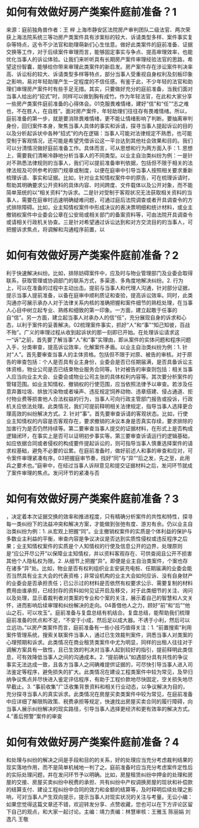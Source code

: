 # 如何有效做好房产类案件庭前准备？1

来源：庭前独角兽作者：王 梓 上海市静安区法院房产审判团队二级法官、两次荣获上海法院系统三等功房产类案件具有涉案标的较大、诉请类型多样、案件事实复杂等特点，这令不少法官和助理萌新们心生怯意。做好此类案件的庭前准备、证据交换等工作，对于后续案件审理而言，能够固定事实与争点、提高审理效率，也能优化当事人的诉讼体验。让我们来听听具有长期房产案件审理经验法官的思路，希望这份智囊，能够给你带来审理此类案件的新启发。房产案件存在涉讼案件判决率高、诉讼标的较大、诉请类型多样等特点，部分当事人受重视自身权利及刻板印象之影响，易对年轻助理产生一定程度的不信任感。有鉴于此，不少年轻的法官和助理们审理房产案件时有些手足无措。其实，只要做好充分的庭前准备，当我们面对当事人给出的“招式”时，同样可以做到胸有成竹。作为年轻法官，在此和大家分享一些房产类案件庭前准备的心得体会。01克服畏难情绪，建好“信”和“任”“志之难也，不在胜人，在自胜”。面对房产案件，年轻助理们往往存有畏难情绪。所以，庭前准备的第一步，就是要消除畏难情绪，更不能让情绪影响了判断。要抽离审判身份，回归案件本身，聚焦当事人具体的事实和诉请，探寻当事人提起诉讼的目的以及分析起诉状中各种“招式”的内在逻辑：当事人可能对法律规定不熟悉，也可能受制于客观情况，还可能是希望凭借诉讼这一平台达到其他社会效果和目的。我们可以分清情况做好庭前准备工作。具体而言，可从思想和行为两方面入手：1. 思想上，需要我们清晰冷静地分析当事人的不同类型。以业主自治类纠纷为例：一是针对不熟悉法律规则的当事人，我们可以提前准备审判依据，包括但不限于相关的法律法规及可供参考的部门规章或制度，以便在庭审中引导当事人按照相关要求重新梳理诉请、事实和证据。比如，针对业主知情权案件中的原告，可在梳理诉请时，帮助其明确要求公开资料的具体内容、时间跨度、文件载体以及公开对象，而不能简单笼统的以“相关资料”为诉求。二是针对受制于客观状况无法获取相关资料的当事人，需要在庭审时迅速明确疑难问题，可通过庭后法院调查或者开具调查令的方式排除障碍。比如，业主知情权案件中形成决议的表决票明细和统计材料，或业主撤销权案件中业委会公章在公安局或相关部门的备案资料等，可由法院开具调查令或请相关行政机关协查。三是针对希望通过诉讼达到和对方交流目的的当事人，可把握诉求焦点，将调解和沟通程序前置，以

# 如何有效做好房产类案件庭前准备？2

利于快速解决纠纷。比如，排除妨碍案件中，应及时与物业管理部门及业委会取得联系，获取管理或协调部门的联系方式，多渠道、多角度地解决纠纷。2. 行为上，可以在准备的过程中主动出击。提前与当事人和代理人沟通，针对部分证据，提示当事人提前准备，以备在庭审中顺利质证和查验，提高诉讼效率。同时，此类沟通亦可展示承办人对于法律关系内核的准确把握和案件细节的熟稔处理，在当事人心目中树立起专业、熟练和细致的第一印象。一方面，建立起敢于任事的自“信”。另一方面，建立起当事人对承办人的信“任”，充分展现自身的诉求和心态，以利于案件的妥善解决。02梳理案件事实，抓好“人”和“事”“知己知彼，百战不殆”。广义的审理过程从收到起诉状的那一刻即已开始。在处理诉讼请求这一“诉”之前，首先要了解当事“人”和“事”实理由，即从案件的实体问题和程序问题入手，分类审查，提高诉讼效率，化解案件矛盾。以业主自治类纠纷为例：1. 针对“人”。首先要审查当事人的主体资格。包括但不限于对原、被告的审核。对于原告的审查包括：个人是否具有业主身份，业委会是否已任期届满，是否具备诉讼主体资格，物业公司是否已结束物业服务合同等。针对被告的审查则包括：相关当事人应当向业主大会、业委会或物业公司主张的具体权利内容等。其次要分析案件的管辖范围。如业主知情权、撤销权的行使范围，应当依照法律予以审查。若涉及任意弃置垃圾、排放污染物或者噪声、违反规定饲养动物、违章搭建、侵占通道、拒付物业费等损害他人合法权益的行为，当事人可向行政主管部门报告或投诉，行政机关应依法处理。此类情况，我们可提前释明相关法律规定，指导当事人选择更合理高效的纠纷解决方式。2. 针对“事”。首先要审查诉请的客观状态。比如，行使业主知情权的内容是否客观存在，要求撤销的决议本身是否真实存续，要求排除的加害行为是否仍然持续等。第二要审查当事人提交的证据材料，在形式上是否构成逻辑闭环，在事实上是否可以证明初步事实等。第三要审查诉请运行的逻辑基础，如应依据合同或者侵权的构成要件提起诉讼的，则可指导当事人慎重选择案件的请求权基础，避免不必要的讼累。在庭前准备时，做好前述人和事的审查和应对，可令案件审理紧凑有序。03把握庭审节奏，找好“同”与“异”“后之发，先之至，此用兵之要术也。”庭审中，在经过当事人诉辩意见和提交证据材料之后，发问环节就成了案件审理的焦点。发问环节的紧凑与否

# 如何有效做好房产类案件庭前准备？3

，决定着本次证据交换的效率和推进程度，只有精确分析案件的共性和特性，探寻每一类纠纷下的法益冲突和解决方案，才能做到张弛有度、游刃有余。仍以业主自治类纠纷为例：1. 从宏观上把握“同”。业主撤销权案件的实质是个体利益的保护与多数业主利益的平衡，审查内容是争议决议是否达到实质性侵权或违反程序之后果；业主知情权案件的实质是个人知情权的行使及信息公开的边界，处理原则是“应公开尽公开”以保障业主知情权，并以资料客观存在、可供查阅且公开不损害其他个人隐私权为限。2. 从细节上把握“异”。即便是业主自治类案件，个案也存在诸多“异”处。比如，物业是否有权利组织业主安装充电桩、任期届满的业委会能否当然具有业主大会的代表资格；非常设机构的业主大会如何应诉、没有自身财产的业委会是否承担责任；已公示过的材料是否依然有权要求公示、需要复制的材料费用由谁承担，已经封存的资料如何见证开启及移交，对于此类细节的关注、询问以及处理，显示着裁判者对类案的专业和个案的关注，展示着自己的智慧和人文关怀，进而影响后续审理和纠纷解决的走向。04善借他人之力，顾好“前”和“后”“他山之石，可以攻玉”。庭前准备与复盘总结有机结合。复盘总结，能帮助我们梳理庭前准备的优点和不足，“不安于小成，然后足以成大器。不诱于小利，然后可以立远功。”以房产类案件而言，庭前准备有一些小技巧值得关注：1. “前置搜索”利用案件管理系统，搜索关联案件当事人，通过已生效裁判案件，洞悉当事人对类案的心理预期和诉求。此类情况在商业租赁类案件中尤为明显，同样的出租人往往对于调解方案具有一致性，且已生效的判决对当事人起到较好的指引，提前释明此类信息，可有效降低当事人之间的沟通成本。2. “提前确认”如遇部分具有共性的争议事实无法达成一致，且各方当事人之间确难提供证据的，可尽快引导当事人进入司法鉴定等程序，避免损失的扩大。此类情况在建设工程类案件中较为常见，及早归纳争议焦点并尽快进入鉴定评估程序，有助于工程价款地尽快固定，空关损失地尽早截止。3. “事前收集”广泛收集背景资料和相关行业动态，以争议解决为目的，充分探寻当事人的真实诉求。此类情况在房屋买卖类案件中较为常见，在庭前准备中应详细了解限购政策、税费承担等规定，快速找出房屋买卖合同的履行障碍，向当事人展示纠纷解决的现实路径，引导当事人选择更经济和更有效率的解决方式。4.“善后预警”案件的审查

# 如何有效做好房产类案件庭前准备？4

和处理与纠纷的解决之间是手段和目的的关系，好的处理应当充分考虑裁判结果的现实落地作用，而不是简单机械地一判了之。庭前准备时应当充分考虑案件定性后的实际处理问题，并在发问环节予以明确。比如，房屋租赁纠纷中押金的处理和房屋的交接、房屋买卖纠纷中税费的承担、共有纠纷中产权调换房屋的现状和补偿款的结算支付、建设工程纠纷中合同的效力和金额的结算等，及时释明后续处理之影响，可对当事人产生双向提示，提示当事人对现实状况的关注与考量。无讼小编：如果您觉得这篇文章还不错，欢迎转发分享、点赞收藏，您也可以在下方评论区留下自己的观点，和大家一起讨论。主编：靖力责编：林慧审核：王雅玉 陈丽娟 刘逸凡 王敬

